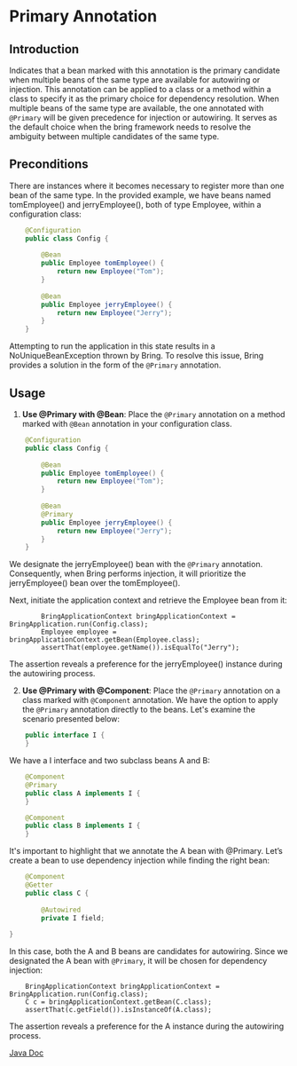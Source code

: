 # Primary Annotation

## Introduction

Indicates that a bean marked with this annotation is the primary candidate 
when multiple beans of the same type are available for autowiring or injection.
This annotation can be applied to a class or a method within a class to specify
it as the primary choice for dependency resolution.
When multiple beans of the same type are available, the one annotated with `@Primary`
will be given precedence for injection or autowiring. It serves as the default choice
when the bring framework needs to resolve the ambiguity between multiple candidates of the same type.

## Preconditions

There are instances where it becomes necessary to register more than one bean of the same type. 
In the provided example, we have beans named tomEmployee() and jerryEmployee(), 
both of type Employee, within a configuration class:

```java
    @Configuration
    public class Config {
    
        @Bean
        public Employee tomEmployee() {
            return new Employee("Tom");
        }
    
        @Bean
        public Employee jerryEmployee() {
            return new Employee("Jerry");
        }
    }
   ```

Attempting to run the application in this state results 
in a NoUniqueBeanException thrown by Bring. 
To resolve this issue, Bring provides a solution in the form of the `@Primary` annotation.

## Usage

1. **Use @Primary with @Bean**: Place the `@Primary` annotation on a method marked with `@Bean` annotation
    in your configuration class.

```java
    @Configuration
    public class Config {
    
        @Bean
        public Employee tomEmployee() {
            return new Employee("Tom");
        }
    
        @Bean
        @Primary
        public Employee jerryEmployee() {
            return new Employee("Jerry");
        }
    }
   ```
    
We designate the jerryEmployee() bean with the `@Primary` annotation. 
Consequently, when Bring performs injection, it will prioritize the jerryEmployee() bean over the tomEmployee().

Next, initiate the application context and retrieve the Employee bean from it:

```
        BringApplicationContext bringApplicationContext = BringApplication.run(Config.class);
        Employee employee = bringApplicationContext.getBean(Employee.class);
        assertThat(employee.getName()).isEqualTo("Jerry");
   ```
The assertion reveals a preference for the jerryEmployee() instance during the autowiring process.

2. **Use @Primary with @Component**: Place the `@Primary` annotation on a class marked with `@Component` annotation.
We have the option to apply the `@Primary` annotation directly to the beans. Let's examine the scenario presented below:


```java
    public interface I {
    }
   ```
We have a I interface and two subclass beans A and B:

```java
    @Component
    @Primary
    public class A implements I {
    }

   ```
```java
    @Component
    public class B implements I {
    } 

   ```
It's important to highlight that we annotate the A bean with @Primary.
Let’s create a bean to use dependency injection while finding the right bean:

```java
    @Component
    @Getter
    public class C {
  
        @Autowired
        private I field;
        
}
   ```
In this case, both the A and B beans are candidates for autowiring.
Since we designated the A bean with `@Primary`, it will be chosen for dependency injection:

```
    BringApplicationContext bringApplicationContext = BringApplication.run(Config.class);
    C c = bringApplicationContext.getBean(C.class);
    assertThat(c.getField()).isInstanceOf(A.class);

   ```
The assertion reveals a preference for the A instance during the autowiring process.

[Java Doc](https://BlyznytsiaOrg.github.io/bring-core-javadoc/com/bobocode/bring/core/annotation/Primary.html)
